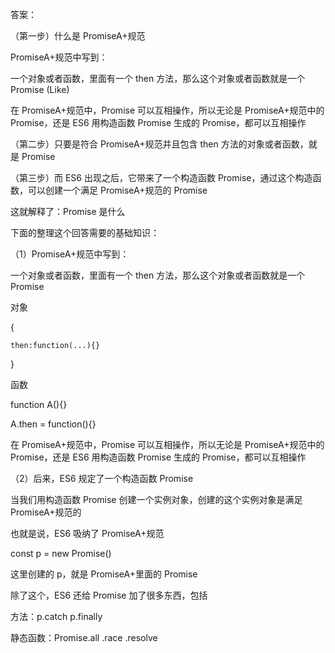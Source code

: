 答案：

（第一步）什么是 PromiseA+规范

PromiseA+规范中写到：

一个对象或者函数，里面有一个 then 方法，那么这个对象或者函数就是一个 Promise (Like)

在 PromiseA+规范中，Promise 可以互相操作，所以无论是 PromiseA+规范中的 Promise，还是 ES6 用构造函数 Promise 生成的 Promise，都可以互相操作

（第二步）只要是符合 PromiseA+规范并且包含 then 方法的对象或者函数，就是 Promise

（第三步）而 ES6 出现之后，它带来了一个构造函数 Promise，通过这个构造函数，可以创建一个满足 PromiseA+规范的 Promise

这就解释了：Promise 是什么

下面的整理这个回答需要的基础知识：

（1）PromiseA+规范中写到：

一个对象或者函数，里面有一个 then 方法，那么这个对象或者函数就是一个 Promise

对象

{

    then:function(...){}

}

函数

function A(){}

A.then = function(){}

在 PromiseA+规范中，Promise 可以互相操作，所以无论是 PromiseA+规范中的 Promise，还是 ES6 用构造函数 Promise 生成的 Promise，都可以互相操作

（2）后来，ES6 规定了一个构造函数 Promise

当我们用构造函数 Promise 创建一个实例对象，创建的这个实例对象是满足 PromiseA+规范的

也就是说，ES6 吸纳了 PromiseA+规范

const p = new Promise()

这里创建的 p，就是 PromiseA+里面的 Promise

除了这个，ES6 还给 Promise 加了很多东西，包括

方法：p.catch p.finally

静态函数：Promise.all .race .resolve
